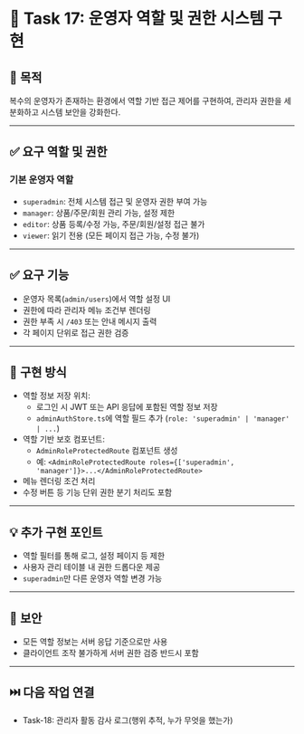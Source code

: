 
# 🧾 Task 17: 운영자 역할 및 권한 시스템 구현

## 📌 목적
복수의 운영자가 존재하는 환경에서 역할 기반 접근 제어를 구현하여, 관리자 권한을 세분화하고 시스템 보안을 강화한다.

---

## ✅ 요구 역할 및 권한

### 기본 운영자 역할
- `superadmin`: 전체 시스템 접근 및 운영자 권한 부여 가능
- `manager`: 상품/주문/회원 관리 가능, 설정 제한
- `editor`: 상품 등록/수정 가능, 주문/회원/설정 접근 불가
- `viewer`: 읽기 전용 (모든 페이지 접근 가능, 수정 불가)

---

## ✅ 요구 기능

- 운영자 목록(`admin/users`)에서 역할 설정 UI
- 권한에 따라 관리자 메뉴 조건부 렌더링
- 권한 부족 시 `/403` 또는 안내 메시지 출력
- 각 페이지 단위로 접근 권한 검증

---

## 🧱 구현 방식

- 역할 정보 저장 위치:
  - 로그인 시 JWT 또는 API 응답에 포함된 역할 정보 저장
  - `adminAuthStore.ts`에 역할 필드 추가 (`role: 'superadmin' | 'manager' | ...`)
- 역할 기반 보호 컴포넌트:
  - `AdminRoleProtectedRoute` 컴포넌트 생성
  - 예: `<AdminRoleProtectedRoute roles={['superadmin', 'manager']}>...</AdminRoleProtectedRoute>`
- 메뉴 렌더링 조건 처리
- 수정 버튼 등 기능 단위 권한 분기 처리도 포함

---

## 💡 추가 구현 포인트

- 역할 필터를 통해 로그, 설정 페이지 등 제한
- 사용자 관리 테이블 내 권한 드롭다운 제공
- `superadmin`만 다른 운영자 역할 변경 가능

---

## 🔐 보안

- 모든 역할 정보는 서버 응답 기준으로만 사용
- 클라이언트 조작 불가하게 서버 권한 검증 반드시 포함

---

## ⏭️ 다음 작업 연결

- Task-18: 관리자 활동 감사 로그(행위 추적, 누가 무엇을 했는가)
